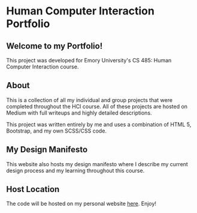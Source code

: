 # Human Computer Interaction Portfolio

## Welcome to my Portfolio!
This project was developed for Emory University's CS 485: Human Computer Interaction course.

## About
This is a collection of all my individual and group projects that were completed throughout the HCI course. All of these projects are hosted on Medium with full writeups and highly detailed descriptions.

This project was written entirely by me and uses a combination of HTML 5, Bootstrap, and my own SCSS/CSS code.

## My Design Manifesto
This website also hosts my design manifesto where I describe my current design process and my learning throughout this course.

## Host Location
The code will be hosted on my personal website [here](https://jackanstey.com/portfolio.html). Enjoy!